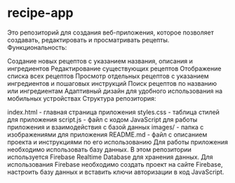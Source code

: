 # recipe-app
Это репозиторий для создания веб-приложения, которое позволяет создавать, редактировать и просматривать рецепты.
Функциональность:

Создание новых рецептов с указанием названия, описания и ингредиентов
Редактирование существующих рецептов
Отображение списка всех рецептов
Просмотр отдельных рецептов с указанием ингредиентов и пошаговых инструкций
Поиск рецептов по названию или ингредиентам
Адаптивный дизайн для удобного использования на мобильных устройствах
Структура репозитория:

index.html - главная страница приложения
styles.css - таблица стилей для приложения
script.js - файл с кодом JavaScript для работы приложения и взаимодействия с базой данных
images/ - папка с изображениями для приложения
README.md - файл с описанием проекта и инструкциями по его использованию
Для работы приложения необходимо использовать базу данных. В этом репозитории используется Firebase Realtime Database для хранения данных. Для использования Firebase необходимо создать проект на сайте Firebase, настроить базу данных и вставить ключи авторизации в код JavaScript.








